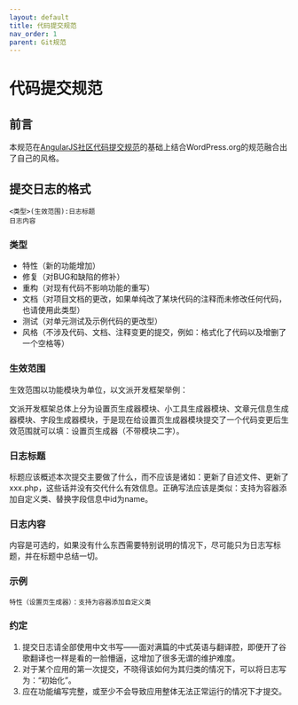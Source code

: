 ```yaml
---
layout: default
title: 代码提交规范
nav_order: 1
parent: Git规范
---
```


# 代码提交规范

## 前言

本规范在[AngularJS社区代码提交规范](https://docs.google.com/document/d/1QrDFcIiPjSLDn3EL15IJygNPiHORgU1_OOAqWjiDU5Y/edit#heading=h.greljkmo14y0)的基础上结合WordPress.org的规范融合出了自己的风格。

## 提交日志的格式

```
<类型>(生效范围):日志标题
日志内容
```

### 类型

 * 特性（新的功能增加）
 * 修复（对BUG和缺陷的修补）
 * 重构（对现有代码不影响功能的重写）
 * 文档（对项目文档的更改，如果单纯改了某块代码的注释而未修改任何代码，也请使用此类型）
 * 测试（对单元测试及示例代码的更改型）
 * 风格（不涉及代码、文档、注释变更的提交，例如：格式化了代码以及增删了一个空格等）

### 生效范围

生效范围以功能模块为单位，以文派开发框架举例：

文派开发框架总体上分为设置页生成器模块、小工具生成器模块、文章元信息生成器模块、字段生成器模块，于是现在给设置页生成器模块提交了一个代码变更后生效范围就可以填：设置页生成器（不带模块二字）。

### 日志标题

标题应该概述本次提交主要做了什么，而不应该是诸如：更新了自述文件、更新了xxx.php，这些话并没有交代什么有效信息。正确写法应该是类似：支持为容器添加自定义类、替换字段信息中id为name。

### 日志内容

内容是可选的，如果没有什么东西需要特别说明的情况下，尽可能只为日志写标题，并在标题中总结一切。

### 示例

```
特性（设置页生成器）：支持为容器添加自定义类
```

### 约定

 1. 提交日志请全部使用中文书写——面对满篇的中式英语与翻译腔，即便开了谷歌翻译也一样是看的一脸懵逼，这增加了很多无谓的维护难度。
 2. 对于某个应用的第一次提交，不晓得该如何为其归类的情况下，可以将日志写为：“初始化”。
 3. 应在功能编写完整，或至少不会导致应用整体无法正常运行的情况下才提交。
